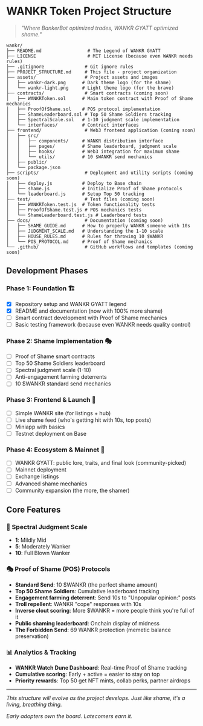 # WANKR Token Project Structure

> *"Where BankerBot optimized trades, WANKR GYATT optimized shame."*

```
wankr/
├── README.md                 # The Legend of WANKR GYATT
├── LICENSE                   # MIT License (because even WANKR needs rules)
├── .gitignore               # Git ignore rules
├── PROJECT_STRUCTURE.md     # This file - project organization
├── assets/                  # Project assets and images
│   ├── wankr-dark.png      # Dark theme logo (for the shame)
│   └── wankr-light.png     # Light theme logo (for the brave)
├── contracts/               # Smart contracts (coming soon)
│   ├── WANKRToken.sol      # Main token contract with Proof of Shame mechanics
│   ├── ProofOfShame.sol    # POS protocol implementation
│   ├── ShameLeaderboard.sol # Top 50 Shame Soldiers tracking
│   ├── SpectralScale.sol   # 1-10 judgment scale implementation
│   └── interfaces/         # Contract interfaces
├── frontend/                # Web3 frontend application (coming soon)
│   ├── src/
│   │   ├── components/     # WANKR distribution interface
│   │   ├── pages/          # Shame leaderboard, judgment scale
│   │   ├── hooks/          # Web3 integration for maximum shame
│   │   └── utils/          # 10 $WANKR send mechanics
│   ├── public/
│   └── package.json
├── scripts/                 # Deployment and utility scripts (coming soon)
│   ├── deploy.js           # Deploy to Base chain
│   ├── shame.js            # Initialize Proof of Shame protocols
│   └── leaderboard.js      # Setup Top 50 tracking
├── test/                    # Test files (coming soon)
│   ├── WANKRToken.test.js  # Token functionality tests
│   ├── ProofOfShame.test.js # POS mechanics tests
│   └── ShameLeaderboard.test.js # Leaderboard tests
├── docs/                    # Documentation (coming soon)
│   ├── SHAME_GUIDE.md      # How to properly WANKR someone with 10s
│   ├── JUDGMENT_SCALE.md   # Understanding the 1-10 scale
│   ├── HOUSE_RULES.md      # Rules for throwing 10 $WANKR
│   └── POS_PROTOCOL.md     # Proof of Shame mechanics
└── .github/                 # GitHub workflows and templates (coming soon)
```

## Development Phases

### Phase 1: Foundation 🏗️
- [x] Repository setup and WANKR GYATT legend
- [x] README and documentation (now with 100% more shame)
- [ ] Smart contract development with Proof of Shame mechanics
- [ ] Basic testing framework (because even WANKR needs quality control)

### Phase 2: Shame Implementation 🎭
- [ ] Proof of Shame smart contracts
- [ ] Top 50 Shame Soldiers leaderboard
- [ ] Spectral judgment scale (1-10)
- [ ] Anti-engagement farming deterrents
- [ ] 10 $WANKR standard send mechanics

### Phase 3: Frontend & Launch 🚀
- [ ] Simple WANKR site (for listings + hub)
- [ ] Live shame feed (who's getting hit with 10s, top posts)
- [ ] Miniapp with basics
- [ ] Testnet deployment on Base

### Phase 4: Ecosystem & Mainnet 🌱
- [ ] WANKR GYATT: public lore, traits, and final look (community-picked)
- [ ] Mainnet deployment
- [ ] Exchange listings
- [ ] Advanced shame mechanics
- [ ] Community expansion (the more, the shamer)

## Core Features

### 🧮 Spectral Judgment Scale
- **1**: Mildly Mid
- **5**: Moderately Wanker
- **10**: Full Blown Wanker

### 🎭 Proof of Shame (POS) Protocols
- **Standard Send**: 10 $WANKR (the perfect shame amount)
- **Top 50 Shame Soldiers**: Cumulative leaderboard tracking
- **Engagement farming deterrent**: Send 10s to "Unpopular opinion:" posts
- **Troll repellent**: WANKR "cope" responses with 10s
- **Inverse clout scoring**: More $WANKR = more people think you're full of it
- **Public shaming leaderboard**: Onchain display of midness
- **The Forbidden Send**: 69 WANKR protection (memetic balance preservation)

### 📊 Analytics & Tracking
- **WANKR Watch Dune Dashboard**: Real-time Proof of Shame tracking
- **Cumulative scoring**: Early + active = easier to stay on top
- **Priority rewards**: Top 50 get NFT mints, collab perks, partner airdrops

---

*This structure will evolve as the project develops. Just like shame, it's a living, breathing thing.*

*Early adopters own the board. Latecomers earn it.*
